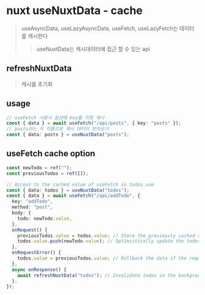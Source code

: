 # nuxt useNuxtData - cache

> useAsyncData, useLazyAsyncData, useFetch, useLazyFetch는 데이터를 캐시한다
>
> > useNuxtData는 캐시데이터에 접근 할 수 있는 api

## refreshNuxtData

> 캐시를 초기화

## usage

```ts
// useFetch 사용시 옵션에 key를 지정 캐시
const { data } = await useFetch("/api/posts", { key: "posts" });
// posts라는 키 이름으로 캐시 데이터 받아오기
const { data: posts } = useNuxtData("posts");
```

## useFetch cache option

```ts
const newTodo = ref("");
const previousTodos = ref([]);

// Access to the cached value of useFetch in todos.vue
const { data: todos } = useNuxtData("todos");
const { data } = await useFetch("/api/addTodo", {
  key: "addTodo",
  method: "post",
  body: {
    todo: newTodo.value,
  },
  onRequest() {
    previousTodos.value = todos.value; // Store the previously cached value to restore if fetch fails.
    todos.value.push(newTodo.value); // Optimistically update the todos.
  },
  onRequestError() {
    todos.value = previousTodos.value; // Rollback the data if the request failed.
  },
  async onResponse() {
    await refreshNuxtData("todos"); // Invalidate todos in the background if the request succeeded.
  },
});
```
